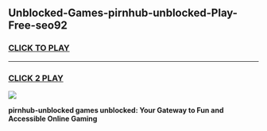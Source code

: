 
## Unblocked-Games-pirnhub-unblocked-Play-Free-seo92
<h3>
<a href="https://premium76.site?title=pirnhub-unblocked&ref=21A">CLICK TO PLAY</a></h3>
<hr>

<h3>
<a href="https://premium76.site?title=pirnhub-unblocked&ref=21A">CLICK 2 PLAY</a>
  
</h3>

<a href="https://premium76.site?title=pirnhub-unblocked&ref=21A"><img src="https://clearcache.store/games.png"></a>


**pirnhub-unblocked games unblocked: Your Gateway to Fun and Accessible Online Gaming**
